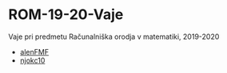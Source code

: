 # ROM-19-20-Vaje
Vaje pri predmetu Računalniška orodja v matematiki, 2019-2020

- [alenFMF](https://github.com/alenFMF/ROM-19-20-Vaje) 
- [njokc10](https://github.com/njokc10/ROM.git)
